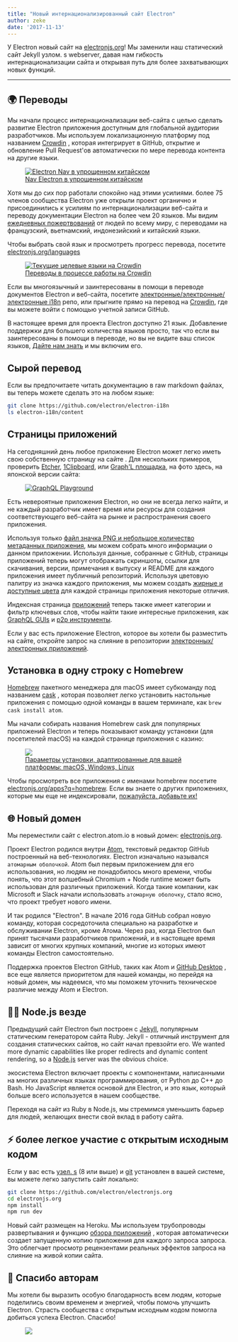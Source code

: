 ```yaml
---
title: "Новый интернационализированный сайт Electron"
author: zeke
date: '2017-11-13'
---
```


У Electron новый сайт на [electronjs.org](https://electronjs.org)! Мы заменили наш статический сайт Jekyll узлом. s webserver, давая нам гибкость интернационализации сайта и открывая путь для более захватывающих новых функций.

---

## 🌍 Переводы

Мы начали процесс интернационализации веб-сайта с целью сделать развитие Electron приложения доступным для глобальной аудитории разработчиков. Мы используем локализационную платформу под названием [Crowdin](https://crowdin.com/project/electron) , которая интегрирует в GitHub, открытие и обновление Pull Request'ов автоматически по мере перевода контента на другие языки.

<figure>
  <a href="https://electronjs.org/languages">
    <img src="https://user-images.githubusercontent.com/2289/32803530-a35ff774-c938-11e7-9b98-5c0cfb679d84.png" alt="Electron Nav в упрощенном китайском">
    <figcaption>Nav Electron в упрощенном китайском</figcaption>
  </a>
</figure>

Хотя мы до сих пор работали спокойно над этими усилиями. более 75 членов сообщества Electron уже открыли проект органично и присоединились к усилиям по интернационализации веб-сайта и переводу документации Electron на более чем 20 языков. Мы видим [ежедневных пожертвований](https://github.com/electron/electron-i18n/pulls?utf8=%E2%9C%93&q=is%3Apr%20author%3Aglotbot%20) от людей по всему миру, с переводами на французский, вьетнамский, индонезийский и китайский языки.

Чтобы выбрать свой язык и просмотреть прогресс перевода, посетите [electronjs.org/languages](https://electronjs.org/languages)

<figure>
  <a href="https://electronjs.org/languages">
    <img class="screenshot" src="https://user-images.githubusercontent.com/2289/32754734-e8e43c04-c886-11e7-9f34-f2da2bb4357b.png" alt="Текущие целевые языки на Crowdin">
    <figcaption>Переводы в процессе работы на Crowdin</figcaption>
  </a>
</figure>

Если вы многоязычный и заинтересованы в помощи в переводе документов Electron и веб-сайта, посетите [электронные/электронные/электронные i18n](https://github.com/electron/electron-i18n#readme) репо, или прыгните прямо на перевод на [Crowdin](https://crowdin.com/project/electron), где вы можете войти с помощью учетной записи GitHub.

В настоящее время для проекта Electron доступно 21 язык. Добавление поддержки для большего количества языков просто, так что если вы заинтересованы в помощи в переводе, но вы не видите ваш список языков, [Дайте нам знать](https://github.com/electron/electronjs.org/issues/new) и мы включим его.

## Сырой перевод

Если вы предпочитаете читать документацию в raw markdown файлах, вы теперь можете сделать это на любом языке:

```sh
git clone https://github.com/electron/electron-i18n
ls electron-i18n/content
```

## Страницы приложений

На сегодняшний день любое приложение Electron может легко иметь свою собственную страницу на сайте . Для нескольких примеров, проверить [Etcher](https://electronjs.org/apps/etcher), [1Clipboard](https://electronjs.org/apps/1clipboard), или [Graph'L площадка](https://electronjs.org/apps/graphql-playground), на фото здесь, на японской версии сайта:

<figure>
  <a href="https://electronjs.org/apps/graphql-playground">
    <img class="screenshot" src="https://user-images.githubusercontent.com/2289/32871096-f5043292-ca33-11e7-8d03-a6a157aa183d.png" alt="GraphQL Playground">
  </a>
</figure>

Есть невероятные приложения Electron, но они не всегда легко найти, и не каждый разработчик имеет время или ресурсы для создания соответствующего веб-сайта на рынке и распространения своего приложения.

Используя только [файл значка PNG и небольшое количество метаданных приложения](https://github.com/electron/electron-apps/blob/master/contributing.md), мы можем собрать много информации о данном приложении. Используя данные, собранные с GitHub, страницы приложений теперь могут отображать скриншоты, ссылки для скачивания, версии, примечания к выпуску и README для каждого приложения имеет публичный репозиторий. Используя цветовую палитру из значка каждого приложения, мы можем создать [жирные и доступные цвета](https://github.com/zeke/pick-a-good-color) для каждой страницы приложения некоторые отличия.

Индексная страница [приложений](https://electronjs.org/apps) теперь также имеет категории и фильтр ключевых слов, чтобы найти такие интересные приложения, как [GraphQL GUIs](https://electronjs.org/apps?q=graphql) и [p2p инструменты](https://electronjs.org/apps?q=graphql).

Если у вас есть приложение Electron, которое вы хотели бы разместить на сайте, откройте запрос на слияние в репозитории [электронных/электронных приложений](https://github.com/electron/electron-apps).

## Установка в одну строку с Homebrew

[Homebrew](https://brew.sh) пакетного менеджера для macOS имеет субкоманду под названием [cask](https://caskroom.github.io) , которая позволяет легко установить настольные приложения с помощью одной команды в вашем терминале, как `brew cask install atom`.

Мы начали собирать названия Homebrew cask для популярных приложений Electron и теперь показывают команду установки (для посетителей macOS) на каждой странице приложения с казино:

<figure>
  <a href="https://electronjs.org/apps/dat">
   <img class="screenshot" src="https://user-images.githubusercontent.com/2289/32871246-c5ef6f2a-ca34-11e7-8eb4-3a5b93b91007.png">
   <figcaption>Параметры установки, адаптированные для вашей платформы: macOS, Windows, Linux</figcaption>
  </a>
</figure>

Чтобы просмотреть все приложения с именами homebrew посетите [electronjs.org/apps?q=homebrew](https://electronjs.org/apps?q=homebrew). Если вы знаете о других приложениях, которые мы еще не индексировали, [пожалуйста, добавьте их!](https://github.com/electron/electron-apps/blob/master/contributing.md)

## 🌐 Новый домен

Мы переместили сайт с electron.atom.io в новый домен: [electronjs.org](https://electronjs.org).

Проект Electron родился внутри [Atom](https://atom.io), текстовый редактор GitHub построенный на веб-технологиях. Electron изначально назывался `атомарным оболочкой`. Atom был первым приложением для его использования, но людям не понадобилось много времени, чтобы понять, что этот волшебный Chromium + Node runtime может быть использован для различных приложений. Когда такие компании, как Microsoft и Slack начали использовать `атомарную оболочку`, стало ясно, что проект требует нового имени.

И так родился "Electron". В начале 2016 года GitHub собрал новую команду, которая сосредоточила специально на разработке и обслуживании Electron, кроме Атома. Через раз, когда Electron был принят тысячами разработчиков приложений, и в настоящее время зависит от многих крупных компаний, многие из которых имеют команды Electron самостоятельно.

Поддержка проектов Electron GitHub, таких как Atom и [GitHub Desktop](https://desktop.github.com) , все еще является приоритетом для нашей команды, но перейдя на новый домен, мы надеемся, что мы поможем уточнить техническое различие между Atom и Electron.

## 🐢🚀 Node.js везде

Предыдущий сайт Electron был построен с [Jekyll](https://jekyllrb.com), популярным статическим генератором сайта Ruby. Jekyll - отличный инструмент для создания статических сайтов, но сайт начал превзойти его. We wanted more dynamic capabilities like proper redirects and dynamic content rendering, so a [Node.js](https://nodejs.org) server was the obvious choice.

экосистема Electron включает проекты с компонентами, написанными на многих различных языках программирования, от Python до C++ до Bash. Но JavaScript является основой для Electron, и это язык, который больше всего используется в нашем сообществе.

Переходя на сайт из Ruby в Node.js, мы стремимся уменьшить барьер для людей, желающих внести свой вклад в работу сайта.

## ⚡ более легкое участие с открытым исходным кодом

Если у вас есть [узел. s](https://nodejs.org) (8 или выше) и [git](https://git-scm.org) установлен в вашей системе, вы можете легко запустить сайт локально:

```sh
git clone https://github.com/electron/electronjs.org
cd electronjs.org
npm install
npm run dev
```

Новый сайт размещен на Heroku. Мы используем трубопроводы развертывания и функцию [обзора приложений](https://devcenter.heroku.com/articles/github-integration-review-apps) , которая автоматически создает запущенную копию приложения для каждого запроса запроса. Это облегчает просмотр рецензентами реальных эффектов запроса на слияние на живой копии сайта.

## 🙏 Спасибо авторам

Мы хотели бы выразить особую благодарность всем людям, которые поделились своим временем и энергией, чтобы помочь улучшить Electron. Страсть сообщества с открытым исходным кодом помогла добиться успеха Electron. Спасибо!

<figure>
  <img src="https://user-images.githubusercontent.com/2289/32871386-92eaa4ea-ca35-11e7-9511-a746c7fbf2c4.png">
</figure>